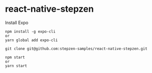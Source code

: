 # react-native-stepzen

Install Expo
```
npm install -g expo-cli
or 
yarn global add expo-cli
```

```
git clone git@github.com:stepzen-samples/react-native-stepzen.git
```

```
npm start
or 
yarn start
```
